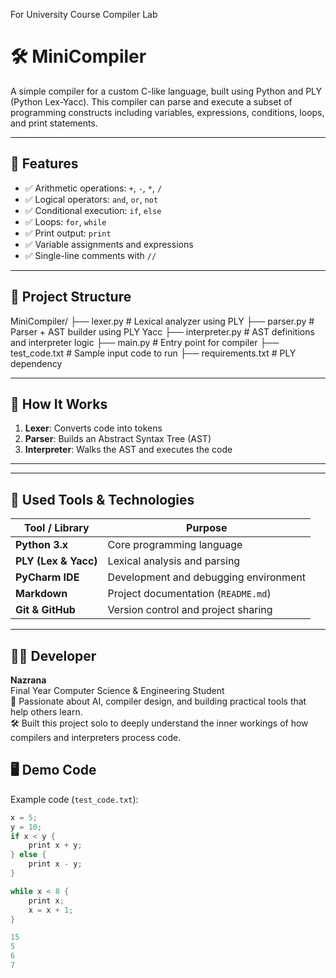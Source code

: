 For University Course Compiler Lab
# 🛠️ MiniCompiler

A simple compiler for a custom C-like language, built using Python and PLY (Python Lex-Yacc). This compiler can parse and execute a subset of programming constructs including variables, expressions, conditions, loops, and print statements.

---

## 📌 Features

- ✅ Arithmetic operations: `+`, `-`, `*`, `/`
- ✅ Logical operators: `and`, `or`, `not`
- ✅ Conditional execution: `if`, `else`
- ✅ Loops: `for`, `while`
- ✅ Print output: `print`
- ✅ Variable assignments and expressions
- ✅ Single-line comments with `//`

---

## 📁 Project Structure
MiniCompiler/
├── lexer.py # Lexical analyzer using PLY
├── parser.py # Parser + AST builder using PLY Yacc
├── interpreter.py # AST definitions and interpreter logic
├── main.py # Entry point for compiler
├── test_code.txt # Sample input code to run
├── requirements.txt # PLY dependency


---

## 🧠 How It Works

1. **Lexer**: Converts code into tokens
2. **Parser**: Builds an Abstract Syntax Tree (AST)
3. **Interpreter**: Walks the AST and executes the code

---

---

## 🧰 Used Tools & Technologies

| Tool / Library     | Purpose                              |
|--------------------|--------------------------------------|
| **Python 3.x**     | Core programming language            |
| **PLY (Lex & Yacc)** | Lexical analysis and parsing        |
| **PyCharm IDE**    | Development and debugging environment |
| **Markdown**       | Project documentation (`README.md`)  |
| **Git & GitHub**   | Version control and project sharing  |

---

## 👩‍💻 Developer

**Nazrana**  
Final Year Computer Science & Engineering Student  
🔬 Passionate about AI, compiler design, and building practical tools that help others learn.  
🛠️ Built this project solo to deeply understand the inner workings of how compilers and interpreters process code.

## 🖥️ Demo Code

Example code (`test_code.txt`):
```c
x = 5;
y = 10;
if x < y {
    print x + y;
} else {
    print x - y;
}

while x < 8 {
    print x;
    x = x + 1;
}

15
5
6
7


